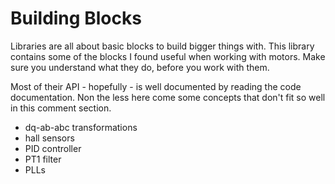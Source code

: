 # Building Blocks

Libraries are all about basic blocks to build bigger things with. This library
contains some of the blocks I found useful when working with motors. Make sure
you understand what they do, before you work with them.

Most of their API - hopefully - is well documented by reading the code
documentation. Non the less here come some concepts that don't fit so well
in this comment section.

- dq-ab-abc transformations
- hall sensors
- PID  controller
- PT1 filter
- PLLs
